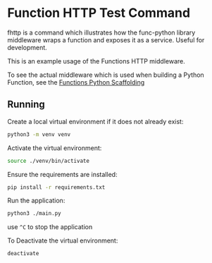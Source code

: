 # Function HTTP Test Command

fhttp is a command which illustrates how the func-python library middleware
wraps a function and exposes it as a service.  Useful for development.

This is an example usage of the Functions HTTP middleware.

To see the actual middleware which is used when building a Python Function,
see the [Functions Python Scaffolding](https://github.com/knative/func/tree/main/templates/python/http)

## Running

Create a local virtual environment if it does not already exist:
```bash
python3 -m venv venv
```
Activate the virtual environment:
```bash
source ./venv/bin/activate
```
Ensure the requirements are installed:
```bash
pip install -r requirements.txt
```
Run the application:
```bash
python3 ./main.py
```
use `^C` to stop the application

To Deactivate the virtual environment:
```bash
deactivate
